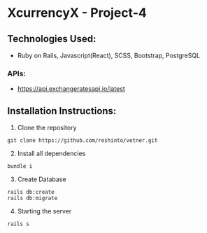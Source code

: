 # XcurrencyX - Project-4

## Technologies Used:
* Ruby on Rails, Javascript(React), SCSS, Bootstrap, PostgreSQL

### APIs:
* https://api.exchangeratesapi.io/latest

## Installation Instructions:
1. Clone the repository
```
git clone https://github.com/reshinto/vetner.git
```
2. Install all dependencies
```
bundle i
```
3. Create Database
```
rails db:create
rails db:migrate
```
4. Starting the server
```
rails s
